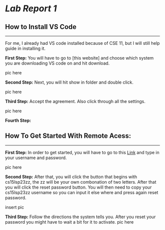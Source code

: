 # *Lab Report 1*

## How to Install VS Code
---
For me, I already had VS code installed because of CSE 11, but I will still help guide in installing it.

**First Step:** You will have to go to [this website] and choose which system you are downloading VS code on and hit download.

pic here

**Second Step:** Next, you will hit show in folder and double click. 

pic here

**Third Step:** Accept the agreement. Also click through all the settings.

pic here

**Fourth Step:**

## How To Get Started With Remote Acess:
---

**First Step:**
In order to get started, you will have to go to this [Link](https://sdacs.ucsd.edu/~icc/index.php) and type in your username and password.

pic here

**Second Step:**
After that, you will click the button that begins with cs15lsp23zz, the zz will be your own combonation of two letters. After that you will click the reset password button. You will then need to copy your cs15lsp23zz username so you can input it else where and press again reset password.

insert pic

**Third Step:** Follow the directions the system tells you. After you reset your password you might have to wait a bit for it to activate.
pic here

